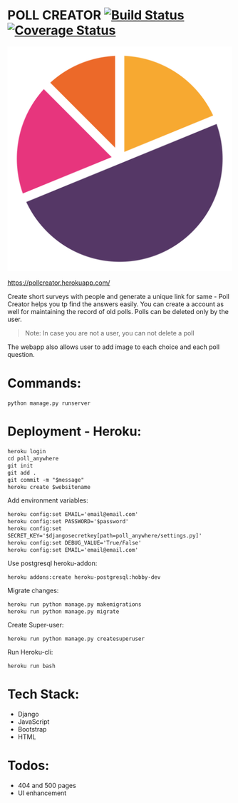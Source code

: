 # POLL CREATOR [![Build Status](https://travis-ci.org/imsahil007/poll_anywhere.svg?branch=postgres)](https://travis-ci.org/imsahil007/poll_anywhere) [![Coverage Status](https://coveralls.io/repos/github/imsahil007/poll_anywhere/badge.svg?branch=postgres)](https://coveralls.io/github/imsahil007/poll_anywhere?branch=postgres)
![](res/chart.png)


https://pollcreator.herokuapp.com/


Create short surveys with people and generate a unique link for same - Poll Creator helps you tp find the answers easily. You can create a account as well for maintaining the record of old polls.
Polls can be deleted only by the user. 
> Note: In case you are not a user, you can not delete a poll  

The webapp also allows user to add image to each choice and each poll question.

# Commands:
```
python manage.py runserver
```

# Deployment - Heroku:

```
heroku login
cd poll_anywhere
git init
git add .
git commit -m "$message"
heroku create $websitename
```
Add environment variables:
```
heroku config:set EMAIL='email@email.com'
heroku config:set PASSWORD='$password'
heroku config:set SECRET_KEY='$djangosecretkey[path=poll_anywhere/settings.py]'
heroku config:set DEBUG_VALUE='True/False'
heroku config:set EMAIL='email@email.com'
```
Use postgresql heroku-addon:
```
heroku addons:create heroku-postgresql:hobby-dev
```

Migrate changes:
```
heroku run python manage.py makemigrations
heroku run python manage.py migrate
```
Create Super-user:
```
heroku run python manage.py createsuperuser
```
Run Heroku-cli:
```
heroku run bash
```


# Tech Stack:
* Django
* JavaScript
* Bootstrap
* HTML

# Todos:
* 404 and 500 pages
* UI enhancement
